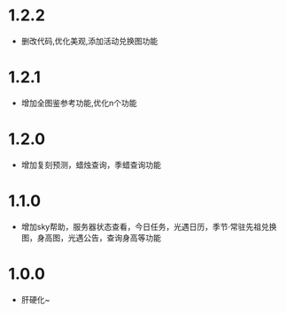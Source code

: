 # 1.2.2
* 删改代码,优化美观,添加活动兑换图功能

# 1.2.1
* 增加全图鉴参考功能,优化n个功能

# 1.2.0
* 增加复刻预测，蜡烛查询，季蜡查询功能

# 1.1.0
* 增加sky帮助，服务器状态查看，今日任务，光遇日历，季节·常驻先祖兑换图，身高图，光遇公告，查询身高等功能

# 1.0.0
* 肝硬化~